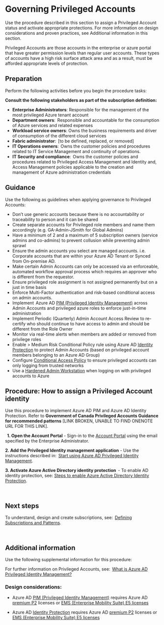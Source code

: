 # Governing Privileged Accounts 


Use the procedure described in this section to assign a Privileged Account status and activate appropriate protections. For more information on design considerations and proven practices, see Additional information in this section.  


Privileged Accounts are those accounts in the enterprise or azure portal that have greater permission levels than regular user accounts. These types of accounts have a high risk surface attack area and as a result, must be afforded appropriate levels of protection.  
  

## Preparation  


Perform the following activities before you begin the procedure tasks:  

**Consult the following stakeholders as part of the subscription definition:**  

  - **Enterprise Administrators**: Responsible for the management of the most privileged Azure tenant account   
  - **Department owners**:  Responsible and accountable for the consumption of Azure services and related expenses  
  - **Workload service owners**: Owns the business requirements and driver of consumption of the different cloud services  
  - **Fabric administrator**:  [to be defined, replaced, or removed]  
  - **IT Operations owners**:  Owns the customer policies and procedures related to IT Service Management and continuity of operations.  
  - **IT Security and compliance**:  Owns the customer policies and procedures related to Privileged Access Management and Identity and, Access Management policies applicable to the creation and management of Azure administration credentials  


## Guidance   


Use the following as guidelines when applying governance to Privileged Accounts:  

  - Don’t use generic accounts because there is no accountability or traceability to person and it can be shared  
  - Create separate accounts for Privileged role members and name them accordingly (e.g. GA-Admin-JSmith for Global Admins)  
  - Have a minimum of 2 and a maximum of 5 subscription owners (service admins and co-admins) to prevent collusion while preventing admin 
  sprawl  
  - Ensure the admin accounts you select are managed accounts. i.e. Corporate accounts that are within your Azure AD Tenant or Synced from On-premise AD.  
  - Make certain Admin Accounts can only be accessed via an enforceable, automated workflow approval process which requires an approver who 
  is different from the requestor.  
  - Ensure privileged role assignment is not assigned permanently but on a just in time basis  
  - Enforce Multi-Factor authentication and risk-based conditional access on admin accounts.  
  - Implement  Azure AD [PIM (Privileged Identity Management)](https://docs.microsoft.com/en-us/azure/active-directory/active-directory-privileged-identity-management-configure) across Admin Accounts and privileged azure roles to enforce just-in-time 
  administration  
  - Implement Periodic (Quarterly) Admin Account Access Review to re-certify who should continue to have access to admin and should be different from the Role Owner  
  - Monitor via real-time alerts when members are added or removed from privilege roles   
  - Enable > Medium Risk Conditional Policy rule using Azure AD [Identity Protection](https://docs.microsoft.com/en-us/azure/active-directory/active-directory-identityprotection-enable)  to protect Admin Accounts (based on privileged account members belonging to an Azure AD Group)  
  - Configure [Conditional Access Policy](https://docs.microsoft.com/en-us/azure/active-directory/active-directory-conditional-access-locations) to ensure privileged accounts can only logging from trusted networks  
  - Use a [Hardened Admin Workstation](https://docs.microsoft.com/en-us/azure/security/azure-security-management#client-configuration) when logging on with privileged accounts to Azure  



## Procedure: How to assign a Privileged Account identity  


Use this procedure to implement Azure AD PIM and Azure AD Identity Protection. Refer to **Government of Canada Privileged Accounts Guidance for recommended patterns** [LINK BROKEN, UNABLE TO FIND ONENOTE URL FOR THIS LINK].  


  
**1. Open the Account Portal** 
    - Sign-in to the [Account Portal]((https://account.azure.com)) using the email specified by the Enterprise Administrator.  


**2. Add the Privileged Identity management application** 
    - Use the instructions described in:  [Start using Azure AD Privileged Identity Management](https://docs.microsoft.com/en-us/azure/active-directory/active-directory-privileged-identity-management-getting-started).  


**3. Activate Azure Active Directory identity protection**  
    - To enable AD identity protection, see: [Steps to enable Azure Active Directory Identity Protection](https://docs.microsoft.com/en-us/azure/active-directory/active-directory-identityprotection-enable).  


 
## Next steps  


To understand, design and create subscriptions, see:  [Defining Subscriptions and Patterns](2.0-Defining-Subscriptions-and-Patterns.md).  

  


## Additional information  


Use the following supplemental information for this procedure:  


For further information on Privileged Accounts, see:  [What is Azure AD Privileged Identity Management?](https://docs.microsoft.com/en-us/azure/active-directory/active-directory-privileged-identity-management-configure)  


### Design considerations:  

- Azure AD [PIM (Privileged Identity Management)](https://docs.microsoft.com/en-us/azure/active-directory/active-directory-privileged-identity-management-configure) requires Azure AD [premium P2](https://azure.microsoft.com/en-us/services/active-directory/) licenses or [EMS (Enterprise Mobility Suite) E5 licenses](https://www.microsoft.com/en-ca/cloud-platform/enterprise-mobility-security-pricing)   


- Azure AD [Identity Protection](https://docs.microsoft.com/en-us/azure/active-directory/active-directory-identityprotection-enable) requires Azure AD [premium P2](https://azure.microsoft.com/en-us/services/active-directory/) licenses or [EMS (Enterprise Mobility Suite) E5 licenses](https://www.microsoft.com/en-ca/cloud-platform/enterprise-mobility-security-pricing)   






  
